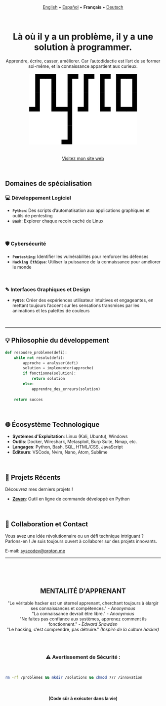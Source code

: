 <p align="center">
  <a href="README.md">English</a>  •  <a href="LEEME.md">Español</a>  •  <b>Français</b>  •  <a href="LIESMICH.md">Deutsch</a>
</p>
<br>

<h1 align="center">Là où il y a un problème, il y a une solution à programmer.</h1>

<p align="center">
  Apprendre, écrire, casser, améliorer. Car l’autodidactie est l’art de se former soi-même, et la connaissance appartient aux curieux.<br><br>
  <img src="src/profile-banner.png" width="350" alt="Sysco - Pentester and software developer"><br><br><br>
  <a href="https://syyysco.github.io">Visitez mon site web</a>
  
</p><br>

## Domaines de spécialisation
### 💻 Développement Logiciel
- __`Python`__: Des scripts d’automatisation aux applications graphiques et outils de pentesting
- __`Bash`__: Explorer chaque recoin caché de Linux

<br>

### 🛡️ Cybersécurité
- __`Pentesting`__: Identifier les vulnérabilités pour renforcer les défenses
- __`Hacking Éthique`__: Utiliser la puissance de la connaissance pour améliorer le monde

<br>

### ✎ Interfaces Graphiques et Design
- __`PyQt6`__: Créer des expériences utilisateur intuitives et engageantes, en mettant toujours l’accent sur les sensations transmises par les animations et les palettes de couleurs<br>

<br>

---

## 💡 Philosophie du développement
```python
def resoudre_probleme(defi):
    while not resolu(defi):
        approche = analyser(defi)
        solution = implementer(approche)
        if fonctionne(solution):
            return solution
        else:
            apprendre_des_erreurs(solution)
    
    return succes
```

<br>

## 🌐 Écosystème Technologique
- __Systèmes d'Exploitation__: Linux (Kali, Ubuntu), Windows<br>
- __Outils__: Docker, Wireshark, Metasploit, Burp Suite, Nmap, etc.<br>
- __Langages__: Python, Bash, SQL, HTML/CSS, JavaScript<br>
- __Éditeurs__: VSCode, Nvim, Nano, Atom, Sublime 

<br>

## 💠 Projets Récents
Découvrez mes derniers projets !<br>

- <a href="https://github.com/Syyysco/Zeven"><b>Zeven</b></a>: Outil en ligne de commande développé en Python

<br>

## 🔗 Collaboration et Contact
Vous avez une idée révolutionnaire ou un défi technique intriguant ? Parlons-en ! Je suis toujours ouvert à collaborer sur des projets innovants.<br>

E-mail:  <a href="mailto:syscodev@proton.me">syscodev@proton.me</a>

---

<br><br><br>

<h2 align="center">MENTALITÉ D'APPRENANT</h1>
<p align="center">
  "Le véritable hacker est un éternel apprenant, cherchant toujours à élargir ses connaissances et compétences." - <i>Anonymous</i><br>
  "La connaissance devrait être libre." - <i>Anonymous</i><br>
  "Ne faites pas confiance aux systèmes, apprenez comment ils fonctionnent." - <i>Edward Snowden</i><br>
  "Le hacking, c’est comprendre, pas détruire." <i>(Inspiré de la culture hacker)</i><br>
</p>
<br><br>

<h3 align="center">⚠️ Avertissement de Sécurité :</h3><br>

```bash
rm -rf /problèmes && mkdir /solutions && chmod 777 /innovation
```
<br>
<h4 align="center">(Code sûr à exécuter dans la vie)<br></h4><br>
